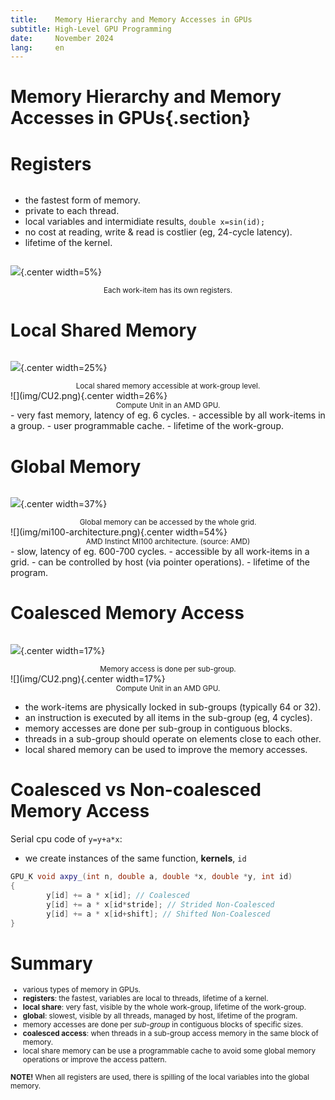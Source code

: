```yaml
---
title:    Memory Hierarchy and Memory Accesses in GPUs 
subtitle: High-Level GPU Programming 
date:     November 2024
lang:     en
---
```



# Memory Hierarchy and Memory Accesses in GPUs{.section}

# Registers


<div class="column">

- the fastest form of memory.
- private to each thread.
- local variables and intermidiate results, `double x=sin(id);`
- no cost at reading, write & read is costlier (eg, 24-cycle latency).
- lifetime of the kernel.

</div>


<div class="column">


![](img/work_item.png){.center width=5%}

<div align="center"><small>Each work-item has its own registers.</small></div>

</div>

# Local Shared Memory

<div class="column">


![](img/work_group.png){.center width=25%}

<div align="center"><small>Local shared memory accessible at work-group level.</small></div>

</div>

<div class="column">
![](img/CU2.png){.center width=26%}

<div align="center"><small>Compute Unit in an AMD GPU.</small></div>
</div>
- very fast memory, latency of eg. 6 cycles.
- accessible by all work-items in a group.
- user programmable cache.
- lifetime of the work-group.


# Global Memory

<div class="column">


![](img/Grid_threads.png){.center width=37%}

<div align="center"><small>Global memory can be accessed by the whole grid.</small></div>

</div>

<div class="column">
![](img/mi100-architecture.png){.center width=54%}

<div align="center"><small>AMD Instinct MI100 architecture. (source: AMD)</small></div>
</div>
- slow, latency of eg. 600-700 cycles.
- accessible by all work-items in a grid.
- can be controlled by host (via pointer operations).
- lifetime of the program.


# Coalesced Memory Access

<div class="column">


![](img/sub_group.png){.center width=17%}

<div align="center"><small>Memory access is done per sub-group.</small></div>

</div>

<div class="column">
![](img/CU2.png){.center width=17%}

<div align="center"><small>Compute Unit in an AMD GPU.</small></div>
</div>

- the work-items are physically locked in sub-groups (typically 64 or 32).
- an instruction is executed by all items in the sub-group (eg, 4 cycles).
- memory accesses are done per sub-group in contiguous blocks.
- threads in a sub-group should operate on elements close to each other.
- local shared memory can be used to improve the memory accesses.


# Coalesced vs Non-coalesced Memory Access

Serial cpu code of `y=y+a*x`:

- we create instances of the same function, **kernels**, `id`

```cpp
GPU_K void axpy_(int n, double a, double *x, double *y, int id)
{
        y[id] += a * x[id]; // Coalesced 
        y[id] += a * x[id*stride]; // Strided Non-Coalesced 
        y[id] += a * x[id+shift]; // Shifted Non-Coalesced 
}

```


# Summary

<small>


- various types of memory in GPUs.
- **registers**: the fastest, variables are local to threads, lifetime of a kernel.
- **local share**: very fast, visible by the whole work-group, lifetime of the work-group.
- **global**: slowest, visible by all threads, managed by host, lifetime of the program.
- memory accesses are done per *sub-group* in contiguous blocks of specific sizes.
- **coalesced access**: when threads in a sub-group access memory in the same block of memory.
- local share memory can be use a programmable cache to avoid some global memory operations or improve the access pattern.

**NOTE!** When all registers are used, there is spilling of the local variables into the global memory.
</small>
